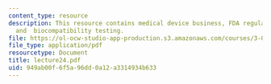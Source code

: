 ```yaml
---
content_type: resource
description: This resource contains medical device business, FDA regulatory branches
  and  biocompatibility testing.
file: https://ol-ocw-studio-app-production.s3.amazonaws.com/courses/3-051j-materials-for-biomedical-applications-spring-2006/949ab00f6f5a96dd0a12a3314934b633_lecture24.pdf
file_type: application/pdf
resourcetype: Document
title: lecture24.pdf
uid: 949ab00f-6f5a-96dd-0a12-a3314934b633
---
```


